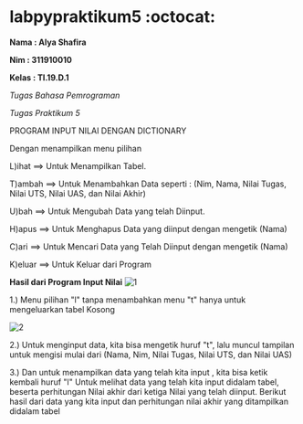 # labpypraktikum5 :octocat:

**Nama  : Alya Shafira**

**Nim   : 311910010**

**Kelas : TI.19.D.1**

*Tugas Bahasa Pemrograman*

*Tugas Praktikum 5*
   
   PROGRAM INPUT NILAI DENGAN DICTIONARY

   Dengan menampilkan menu pilihan

   L)ihat   ==> Untuk Menampilkan Tabel.
 
   T)ambah  ==> Untuk Menambahkan Data seperti : (Nim, Nama, Nilai Tugas, Nilai UTS, Nilai UAS, dan Nilai Akhir)
 
   U)bah    ==> Untuk Mengubah Data yang telah Diinput. 

   H)apus   ==> Untuk Menghapus Data yang diinput dengan mengetik (Nama) 

   C)ari    ==> Untuk Mencari Data yang Telah Diinput dengan mengetik (Nama) 
   
   K)eluar  ==> Untuk Keluar dari Program



  **Hasil dari Program Input Nilai**
  ![1](https://user-images.githubusercontent.com/56963083/70318790-6f7c7100-1853-11ea-8ab7-caebf8e380a3.PNG)
  
   1.) Menu pilihan "l" tanpa menambahkan menu "t" hanya untuk mengeluarkan tabel Kosong

   ![2](https://user-images.githubusercontent.com/56963083/70321730-ad30c800-185a-11ea-9238-3f16966799ca.PNG)
   
   2.) Untuk menginput data, kita bisa mengetik huruf "t", lalu muncul tampilan untuk mengisi mulai dari (Nama, Nim, Nilai Tugas, Nilai UTS, dan Nilai UAS) 

   3.) Dan untuk menampilkan data yang telah kita input , kita bisa ketik kembali huruf "l" Untuk melihat data yang telah kita input didalam tabel, beserta perhitungan Nilai akhir dari ketiga Nilai yang telah diinput. Berikut hasil dari data yang kita input dan perhitungan nilai akhir yang ditampilkan didalam tabel



  
  
